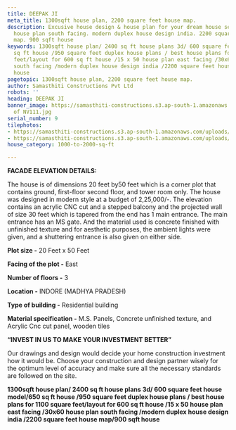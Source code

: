 ```yaml
---
title: DEEPAK JI
meta_title: 1300sqft house plan, 2200 square feet house map.
description: Excusive house design & house plan for your dream house seeker. 30x60
  house plan south facing. modern duplex house design india. 2200 square feet house
  map. 900 sqft house
keywords: 1300sqft house plan/ 2400 sq ft house plans 3d/ 600 square feet house model/650
  sq ft house /950 square feet duplex house plans / best house plans for 1100 square
  feet/layout for 600 sq ft house /15 x 50 house plan east facing /30x60 house plan
  south facing /modern duplex house design india /2200 square feet house map/900 sqft
  house
pagetopic: 1300sqft house plan, 2200 square feet house map.
author: Samasthiti Constructions Pvt Ltd
robots: ''
heading: DEEPAK JI
banner_image: https://samasthiti-constructions.s3.ap-south-1.amazonaws.com/uploads/Copy
  of NV111.jpg
serial_number: 9
tilephotos:
- https://samasthiti-constructions.s3.ap-south-1.amazonaws.com/uploads/Copy of N11.jpg
- https://samasthiti-constructions.s3.ap-south-1.amazonaws.com/uploads/Copy of NV111.jpg
house_category: 1000-to-2000-sq-ft

---
```

**FACADE ELEVATION DETAILS:**

The house is of dimensions 20 feet by50 feet which is a corner plot that contains ground, first-floor second floor, and tower room only. The house was designed in modern style at a budget of 2,25,000/-. The elevation contains an acrylic CNC cut and a stepped balcony and the projected wall of size 30 feet which is tapered from the end has 1 main entrance. The main entrance has an MS gate. And the material used is concrete finished with unfinished texture and for aesthetic purposes, the ambient lights were given, and a shuttering entrance is also given on either side.

**Plot size -** 20 Feet x 50 Feet

**Facing of the plot -** East

**Number of floors -** 3

**Location -** INDORE (MADHYA PRADESH)

**Type of building -** Residential building

**Material specification -** M.S. Panels, Concrete unfinished texture, and Acrylic Cnc cut panel, wooden tiles

**“INVEST IN US TO MAKE YOUR INVESTMENT BETTER”**

Our drawings and design would decide your home construction investment how it would be. Choose your construction and design partner wisely for the optimum level of accuracy and make sure all the necessary standards are followed on the site.

**1300sqft house plan/ 2400 sq ft house plans 3d/ 600 square feet house model/650 sq ft house /950 square feet duplex house plans / best house plans for 1100 square feet/layout for 600 sq ft house /15 x 50 house plan east facing /30x60 house plan south facing /modern duplex house design india /2200 square feet house map/900 sqft house**